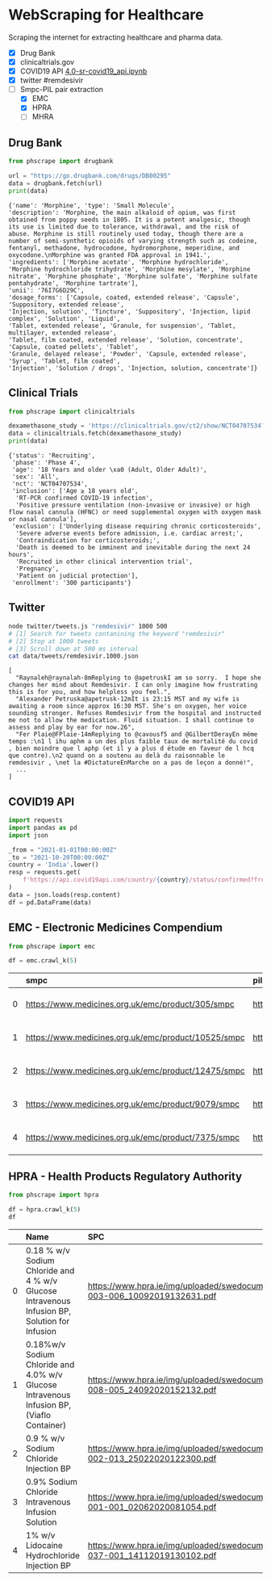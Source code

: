 # WebScraping for Healthcare

Scraping the internet for extracting healthcare and pharma data.

- [x] Drug Bank
- [x] clinicaltrials.gov
- [x] COVID19 API [4.0-sr-covid19_api.ipynb](https://github.com/suriyadeepan/WebScraping-for-Healthcare/blob/main/notebooks/4.0-sr-covid19_api.ipynb)
- [x] twitter #remdesivir
- [ ] Smpc-PIL pair extraction
  - [x] EMC
  - [x] HPRA
  - [ ] MHRA

## Drug Bank

```python
from phscrape import drugbank

url = "https://go.drugbank.com/drugs/DB00295"
data = drugbank.fetch(url)
print(data)
```

```output
{'name': 'Morphine', 'type': 'Small Molecule', 
'description': 'Morphine, the main alkaloid of opium, was first obtained from poppy seeds in 1805. It is a potent analgesic, though its use is limited due to tolerance, withdrawal, and the risk of abuse. Morphine is still routinely used today, though there are a number of semi-synthetic opioids of varying strength such as codeine, fentanyl, methadone, hydrocodone, hydromorphone, meperidine, and oxycodone.\nMorphine was granted FDA approval in 1941.', 
'ingredients': ['Morphine acetate', 'Morphine hydrochloride', 'Morphine hydrochloride trihydrate', 'Morphine mesylate', 'Morphine nitrate', 'Morphine phosphate', 'Morphine sulfate', 'Morphine sulfate pentahydrate', 'Morphine tartrate'], 
'unii': '76I7G6D29C', 
'dosage_forms': ['Capsule, coated, extended release', 'Capsule', 'Suppository, extended release', 
'Injection, solution', 'Tincture', 'Suppository', 'Injection, lipid complex', 'Solution', 'Liquid',
'Tablet, extended release', 'Granule, for suspension', 'Tablet, multilayer, extended release',
'Tablet, film coated, extended release', 'Solution, concentrate', 'Capsule, coated pellets', 'Tablet',
'Granule, delayed release', 'Powder', 'Capsule, extended release', 'Syrup', 'Tablet, film coated',
'Injection', 'Solution / drops', 'Injection, solution, concentrate']}
```

## Clinical Trials

```python
from phscrape import clinicaltrials

dexamethasone_study = 'https://clinicaltrials.gov/ct2/show/NCT04707534?cond=covid19&draw=2&rank=1'
data = clinicaltrials.fetch(dexamethasone_study)
print(data)
```

```output
{'status': 'Recruiting',
 'phase': 'Phase 4',
 'age': '18 Years and older \xa0 (Adult, Older Adult)',
 'sex': 'All',
 'nct': 'NCT04707534',
 'inclusion': ['Age ≥ 18 years old',
  'RT-PCR confirmed COVID-19 infection',
  'Positive pressure ventilation (non-invasive or invasive) or high flow nasal cannula (HFNC) or need supplemental oxygen with oxygen mask or nasal cannula'],
 'exclusion': ['Underlying disease requiring chronic corticosteroids',
  'Severe adverse events before admission, i.e. cardiac arrest;',
  'Contraindication for corticosteroids;',
  'Death is deemed to be imminent and inevitable during the next 24 hours',
  'Recruited in other clinical intervention trial',
  'Pregnancy',
  'Patient on judicial protection'],
 'enrollment': '300 participants'}
 ```
 
## Twitter

```bash
node twitter/tweets.js "remdesivir" 1000 500
# [1] Search for tweets contanining the keyword "remdesivir"
# [2] Stop at 1000 tweets
# [3] Scroll down at 500 ms interval
cat data/tweets/remdesivir.1000.json
```

```output
[
  "Raynaleh@raynalah·8mReplying to @apetruskI am so sorry.  I hope she changes her mind about Remdesivir. I can only imagine how frustrating this is for you, and how helpless you feel.",
  "Alexander Petruska@apetrusk·12mIt is 23:15 MST and my wife is awaiting a room since approx 16:30 MST. She's on oxygen, her voice sounding stronger. Refuses Remdesivir from the hospital and instructed me not to allow the medication. Fluid situation. I shall continue to assess and play by ear for now.26",
  "Fer Plaie@FPlaie·14mReplying to @cavousf5 and @GilbertDerayEn même temps :\n1 l ihu aphm a un des plus faible taux de mortalité du covid , bien moindre que l aphp (et il y a plus d étude en faveur de l hcq que contre).\n2 quand on a soutenu au delà du raisonnable le remdesivir , \net la #DictatureEnMarche on a pas de leçon a donné!",
  ...
]
```

## COVID19 API

```python
import requests
import pandas as pd
import json

_from = "2021-01-01T00:00:00Z"
_to = "2021-10-20T00:00:00Z"
country = 'India'.lower()
resp = requests.get(
    f'https://api.covid19api.com/country/{country}/status/confirmed?from={_from}&to={_to}'
)
data = json.loads(resp.content)
df = pd.DataFrame(data)
```

## EMC - Electronic Medicines Compendium

```python
from phscrape import emc

df = emc.crawl_k(5)
```

|    | smpc                                                | pil                                                | name                                                                      | manufacturer                                      | SmpcLink                 | PilLink                                              |   uid |
|---:|:----------------------------------------------------|:---------------------------------------------------|:--------------------------------------------------------------------------|:--------------------------------------------------|:-------------------------|:-----------------------------------------------------|------:|
|  0 | https://www.medicines.org.uk/emc/product/305/smpc   | https://www.medicines.org.uk/emc/product/305/pil   | 4head Cutaneous Stick                                                     | Diomed Developments Limited                       | data/emc/smpc/305.html   | https://www.medicines.org.uk/emc/files/pil.305.pdf   |   305 |
|  1 | https://www.medicines.org.uk/emc/product/10525/smpc | https://www.medicines.org.uk/emc/product/10525/pil | Abacavir 300 mg Film-Coated Tablets                                       | Dr. Reddy's Laboratories (UK) Ltd                 | data/emc/smpc/10525.html | https://www.medicines.org.uk/emc/files/pil.10525.pdf | 10525 |
|  2 | https://www.medicines.org.uk/emc/product/12475/smpc | https://www.medicines.org.uk/emc/product/12475/pil | Abacavir 300mg Film-coated tablets                                        | Aurobindo Pharma - Milpharm Ltd.                  | data/emc/smpc/12475.html | https://www.medicines.org.uk/emc/files/pil.12475.pdf | 12475 |
|  3 | https://www.medicines.org.uk/emc/product/9079/smpc  | https://www.medicines.org.uk/emc/product/9079/pil  | Abacavir Mylan 300 mg Film-coated Tablets                                 | Mylan                                             | data/emc/smpc/9079.html  | https://www.medicines.org.uk/emc/files/pil.9079.pdf  |  9079 |
|  4 | https://www.medicines.org.uk/emc/product/7375/smpc  | https://www.medicines.org.uk/emc/product/7375/pil  | Abacavir/Lamivudine 600 mg/300 mg film-coated tablets                     | Lupin Healthcare (UK) Ltd                         | data/emc/smpc/7375.html  | https://www.medicines.org.uk/emc/files/pil.7375.pdf  |  7375 |


## HPRA - Health Products Regulatory Authority

```python
from phscrape import hpra

df = hpra.crawl_k(5)
df
```


|    | Name                                                                                          | SPC                                                                                        | PIL                                                                                                                                                     |
|---:|:----------------------------------------------------------------------------------------------|:-------------------------------------------------------------------------------------------|:--------------------------------------------------------------------------------------------------------------------------------------------------------|
|  0 | 0.18 % w/v Sodium Chloride and 4 % w/v Glucose Intravenous Infusion BP, Solution for Infusion | https://www.hpra.ie/img/uploaded/swedocuments/Licence_PA0179-003-006_10092019132631.pdf    | https://www.hpra.ie/img/uploaded/swedocuments/2201112.PA0179_003_006.3301dac4-a0ce-4656-935d-394237130d47.000001Product%20Leaflet%20Approved.180206.pdf |
|  1 | 0.18%w/v Sodium Chloride and 4.0% w/v Glucose Intravenous Infusion BP, (Viaflo Container)     | https://www.hpra.ie/img/uploaded/swedocuments/Licence_PA2299-008-005_24092020152132.pdf    | https://www.hpra.ie/img/uploaded/swedocuments/974b101b-bc8d-4cdc-baa3-4b3542835ba3.pdf                                                                  |
|  2 | 0.9 % w/v Sodium Chloride Injection BP                                                        | https://www.hpra.ie/img/uploaded/swedocuments/Licence_PA0179-002-013_25022020122300.pdf    | https://www.hpra.ie/img/uploaded/swedocuments/0dade6ce-2f83-4985-996e-ccc05506e2be.pdf                                                                  |
|  3 | 0.9% Sodium Chloride Intravenous Infusion Solution                                            | https://www.hpra.ie/img/uploaded/swedocuments/Licence_PA22859-001-001_02062020081054.pdf   | https://www.hpra.ie/img/uploaded/swedocuments/659e659f-1764-4e84-abdb-5dc62116cc29.pdf                                                                  |
|  4 | 1% w/v Lidocaine Hydrochloride Injection BP                                                   | https://www.hpra.ie/img/uploaded/swedocuments/Licence_PA0179-037-001_14112019130102.pdf    | https://www.hpra.ie/img/uploaded/swedocuments/2159164.PA0179_037_001.72651cf5-3519-41bb-a479-6ccde7d81930.000001pil1percent.150427.pdf
